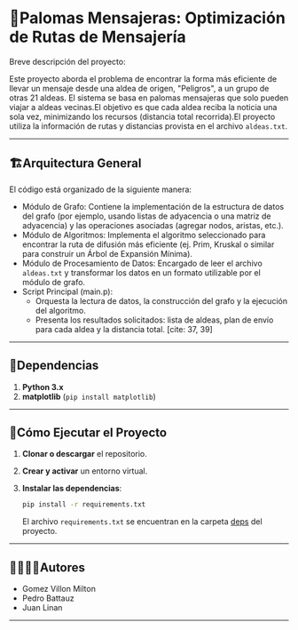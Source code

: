 # 🐍Palomas Mensajeras: Optimización de Rutas de Mensajería

Breve descripción del proyecto:

Este proyecto aborda el problema de encontrar la forma más eficiente de llevar un mensaje desde una aldea de origen, "Peligros", a un grupo de otras 21 aldeas. El sistema se basa en palomas mensajeras que solo pueden viajar a aldeas vecinas.El objetivo es que cada aldea reciba la noticia una sola vez, minimizando los recursos (distancia total recorrida).El proyecto utiliza la información de rutas y distancias provista en el archivo `aldeas.txt`.

---
## 🏗Arquitectura General

El código está organizado de la siguiente manera:

* Módulo de Grafo: Contiene la implementación de la estructura de datos del grafo (por ejemplo, usando listas de adyacencia o una matriz de adyacencia) y las operaciones asociadas (agregar nodos, aristas, etc.).
* Módulo de Algoritmos: Implementa el algoritmo seleccionado para encontrar la ruta de difusión más eficiente (ej. Prim, Kruskal o similar para construir un Árbol de Expansión Mínima).
* Módulo de Procesamiento de Datos: Encargado de leer el archivo `aldeas.txt` y transformar los datos en un formato utilizable por el módulo de grafo.
* Script Principal (main.p):
    * Orquesta la lectura de datos, la construcción del grafo y la ejecución del algoritmo.
    * Presenta los resultados solicitados: lista de aldeas, plan de envío para cada aldea y la distancia total. [cite: 37, 39]

---
## 📑Dependencias

1. **Python 3.x**
2. **matplotlib** (`pip install matplotlib`)


---
## 🚀Cómo Ejecutar el Proyecto
1. **Clonar o descargar** el repositorio.

2. **Crear y activar** un entorno virtual.

3. **Instalar las dependencias**:
   ```bash
   pip install -r requirements.txt
   ```
   El archivo `requirements.txt` se encuentran en la carpeta [deps](./deps) del proyecto.

---
## 🙎‍♀️🙎‍♂️Autores

- Gomez Villon Milton
- Pedro Battauz
- Juan Linan

---

